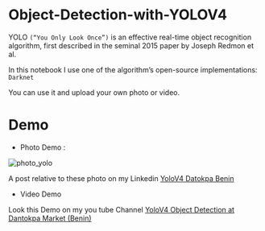 # Object-Detection-with-YOLOV4

YOLO `(“You Only Look Once”)` is an effective real-time object recognition algorithm, first described in the seminal 2015 paper by Joseph Redmon et al.

In this notebook I use one of the algorithm’s open-source implementations: `Darknet`<br>

You can use it and upload your own photo or video. 

# Demo

* Photo Demo : <br>

![photo_yolo](yolo_dantokpa.png)

A post relative to these photo on my Linkedin [YoloV4 Datokpa Benin](https://www.linkedin.com/posts/bernardin-ligan_deeplearning-cnn-yolov4-activity-6797040610021781505-YROu?utm_source=share&utm_medium=member_desktop)

* Video Demo <br>

Look this Demo on my you tube Channel [YoloV4 Object Detection at Dantokpa Market (Benin)](https://www.youtube.com/watch?v=SHH__FSmh98)


